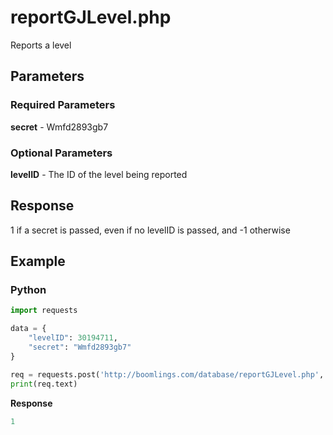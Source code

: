 # reportGJLevel.php

Reports a level

## Parameters

### Required Parameters

**secret** - Wmfd2893gb7

### Optional Parameters

**levelID** - The ID of the level being reported

## Response

1 if a secret is passed, even if no levelID is passed, and -1 otherwise

## Example

<!-- tabs:start -->

### **Python**

```py
import requests

data = {
	"levelID": 30194711,
    "secret": "Wmfd2893gb7"
}

req = requests.post('http://boomlings.com/database/reportGJLevel.php', data=data)
print(req.text)
```

**Response**
```py
1
```

<!-- tabs:end -->